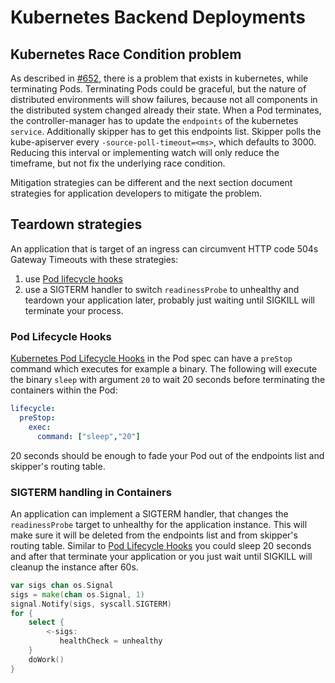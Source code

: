 # Kubernetes Backend Deployments

## Kubernetes Race Condition problem

As described in [#652](https://github.com/zalando/skipper/issues/652),
there is a problem that exists in kubernetes, while terminating Pods.
Terminating Pods could be graceful, but the nature of distributed
environments will show failures, because not all components in the
distributed system changed already their state. When a Pod terminates,
the controller-manager has to update the `endpoints` of the kubernetes
`service`.  Additionally skipper has to get this endpoints
list. Skipper polls the kube-apiserver every `-source-poll-timeout=<ms>`,
which defaults to 3000.
Reducing this interval or implementing watch will only reduce the
timeframe, but not fix the underlying race condition.

Mitigation strategies can be different and the next section document
strategies for application developers to mitigate the problem.

## Teardown strategies

An application that is target of an ingress can circumvent HTTP code
504s Gateway Timeouts with these strategies:

1. use [Pod lifecycle hooks](#pod-lifecycle-hooks)
2. use a SIGTERM handler to switch `readinessProbe` to unhealthy and
teardown your application later, probably just waiting until SIGKILL
will terminate your process.

### Pod Lifecycle Hooks

[Kubernetes Pod Lifecycle
Hooks](https://kubernetes.io/docs/tasks/configure-pod-container/attach-handler-lifecycle-event/#define-poststart-and-prestop-handlers)
in the Pod spec can have a `preStop` command which executes for
example a binary. The following will execute the binary `sleep` with
argument `20` to wait 20 seconds before terminating the containers
within the Pod:

```yaml
lifecycle:
  preStop:
    exec:
      command: ["sleep","20"]
```

20 seconds should be enough to fade your Pod out of the endpoints list
and skipper's routing table.

### SIGTERM handling in Containers

An application can implement a SIGTERM handler, that changes the
`readinessProbe` target to unhealthy for the application
instance. This will make sure it will be deleted from the endpoints
list and from skipper's routing table. Similar to [Pod Lifecycle
Hooks](#pod-lifecycle-hooks) you could sleep 20 seconds and after that
terminate your application or you just wait until SIGKILL will cleanup
the instance after 60s.

```go
var sigs chan os.Signal
sigs = make(chan os.Signal, 1)
signal.Notify(sigs, syscall.SIGTERM)
for {
    select {
        <-sigs:
           healthCheck = unhealthy
    }
    doWork()
}
```
